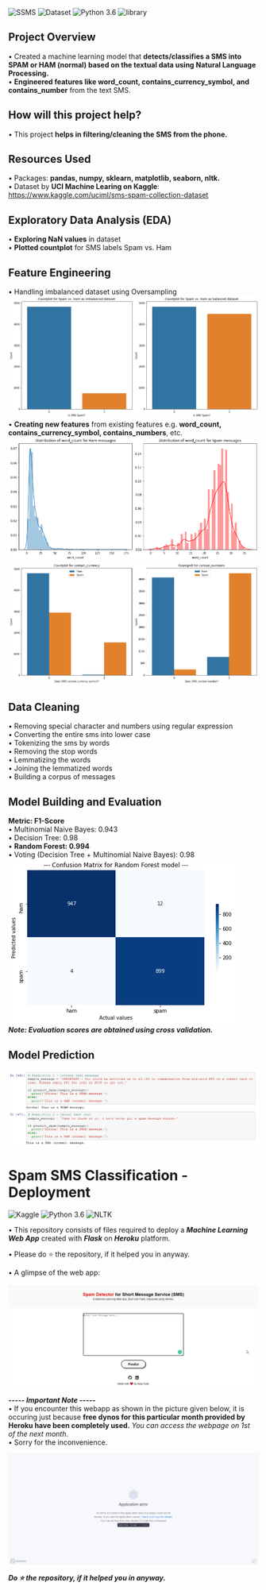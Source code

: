 ![SSMS](readme-resources/spam-sms-banner.png)
![Dataset](https://img.shields.io/badge/Dataset-Kaggle-blue.svg) ![Python 3.6](https://img.shields.io/badge/Python-3.6-brightgreen.svg) ![library](https://img.shields.io/badge/Library-nltk,_sklearn-orange.svg)

## Project Overview 
• Created a machine learning model that **detects/classifies a SMS into SPAM or HAM (normal) based on the textual data using Natural Language Processing.**<br/>
• **Engineered features like word_count, contains_currency_symbol, and contains_number** from the text SMS.

## How will this project help?
• This project **helps in filtering/cleaning the SMS from the phone.**

## Resources Used
• Packages: **pandas, numpy, sklearn, matplotlib, seaborn, nltk.**<br/>
• Dataset by **UCI Machine Learing on Kaggle**: https://www.kaggle.com/uciml/sms-spam-collection-dataset

## Exploratory Data Analysis (EDA)
• **Exploring NaN values** in dataset<br/>
• **Plotted countplot** for SMS labels Spam vs. Ham

## Feature Engineering
• Handling imbalanced dataset using Oversampling<br/>
![SpamVsHam](https://github.com/Jatindra23/sms_spam_classification_nlp/blob/main/readme_resources/svh.png)<br/>
• **Creating new features** from existing features e.g. **word_count, contains_currency_symbol, contains_numbers**, etc.<br/>
![word_count](https://github.com/Jatindra23/sms_spam_classification_nlp/blob/main/readme_resources/word_count.png)<br/>
![currency_numbers](https://github.com/Jatindra23/sms_spam_classification_nlp/blob/main/readme_resources/currency_numbers.png)

## Data Cleaning
• Removing special character and numbers using regular expression<br/>
• Converting the entire sms into lower case<br/>
• Tokenizing the sms by words<br/>
• Removing the stop words<br/>
• Lemmatizing the words<br/>
• Joining the lemmatized words<br/>
• Building a corpus of messages

## Model Building and Evaluation
**Metric: F1-Score**<br/>
• Multinomial Naive Bayes: 0.943<br/>
• Decision Tree: 0.98<br/>
• **Random Forest: 0.994**<br/>
• Voting (Decision Tree + Multinomial Naive Bayes): 0.98<br/>
![matrix](https://github.com/Jatindra23/sms_spam_classification_nlp/blob/main/readme_resources/cm.png)<br/>
_**Note: Evaluation scores are obtained using cross validation.**_

## Model Prediction
![Prediction](https://github.com/Jatindra23/sms_spam_classification_nlp/blob/main/readme_resources/prediction.PNG)

# Spam SMS Classification - Deployment
![Kaggle](https://img.shields.io/badge/Dataset-Kaggle-blue.svg) ![Python 3.6](https://img.shields.io/badge/Python-3.6-brightgreen.svg) ![NLTK](https://img.shields.io/badge/Library-NLTK-orange.svg)

• This repository consists of files required to deploy a ___Machine Learning Web App___ created with ___Flask___ on ___Heroku___ platform.



• Please do ⭐ the repository, if it helped you in anyway.

• A glimpse of the web app: 


![GIF](https://github.com/Jatindra23/sms_spam_classification_nlp/blob/main/readme_resources/spam-sms-web-app.gif)

_**----- Important Note -----**_<br />
• If you encounter this webapp as shown in the picture given below, it is occuring just because **free dynos for this particular month provided by Heroku have been completely used.** _You can access the webpage on 1st of the next month._<br />
• Sorry for the inconvenience.

![Heroku-Error](https://github.com/Jatindra23/sms_spam_classification_nlp/blob/main/readme_resources/application-error-heroku.png)




_**Do ⭐ the repository, if it helped you in anyway.**_
